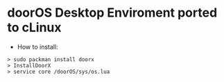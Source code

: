# doorOS Desktop Enviroment ported to cLinux

  * How to install:

```
> sudo packman install doorx
> InstallDoorX
> service core /doorOS/sys/os.lua
```